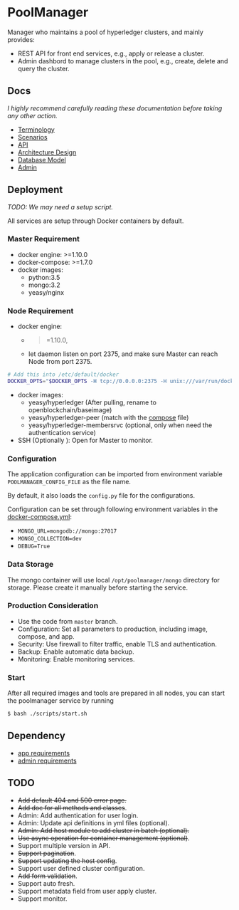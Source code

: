 # PoolManager

Manager who maintains a pool of hyperledger clusters, and mainly provides:

 * REST API for front end services, e.g., apply or release a cluster.
 * Admin dashbord to manage clusters in the pool, e.g., create,
 delete and query the cluster.

## Docs
*I highly recommend carefully reading these documentation before taking any
other action.*

* [Terminology](docs/terminology.md)
* [Scenarios](docs/scenario.md)
* [API](docs/api.md)
* [Architecture Design](docs/arch.md)
* [Database Model](docs/db.md)
* [Admin](docs/admin.md)

## Deployment

*TODO: We may need a setup script.*

All services are setup through Docker containers by default.

### Master Requirement
* docker engine: >=1.10.0
* docker-compose: >=1.7.0
* docker images:
    - python:3.5
    - mongo:3.2
    - yeasy/nginx

### Node Requirement

* docker engine:
    - >=1.10.0,
    - let daemon listen on port 2375, and make sure Master can reach Node from port 2375.
```sh
# Add this into /etc/default/docker
DOCKER_OPTS="$DOCKER_OPTS -H tcp://0.0.0.0:2375 -H unix:///var/run/docker.sock"
```
* docker images:
    - yeasy/hyperledger (After pulling, rename to openblockchain/baseimage)
    - yeasy/hyperledger-peer (match with the [compose](admin/common/compose-defaults.yml) file)
    - yeasy/hyperledger-membersrvc (optional, only when need the authentication service)
* SSH (Optionally ): Open for Master to monitor.

### Configuration
The application configuration can be imported from environment variable `POOLMANAGER_CONFIG_FILE` as
the file name.

By default, it also loads the `config.py` file for the configurations.

Configuration can be set through following environment variables in the
[docker-compose.yml](docker-compose.yml):

* `MONGO_URL=mongodb://mongo:27017`
* `MONGO_COLLECTION=dev`
* `DEBUG=True`

### Data Storage
The mongo container will use local `/opt/poolmanager/mongo` directory for
storage. Please create it manually before starting the service.

### Production Consideration

* Use the code from `master` branch.
* Configuration: Set all parameters to production, including image, compose,
and app.
* Security: Use firewall to filter traffic, enable TLS and authentication.
* Backup: Enable automatic data backup.
* Monitoring: Enable monitoring services.

### Start
After all required images and tools are prepared in all nodes, you can start
the poolmanager service by running

```sh
$ bash ./scripts/start.sh
```

## Dependency

* [app requirements](app/requirements.txt)
* [admin requirements](admin/requirements.txt)


## TODO
* ~~Add default 404 and 500 error page.~~
* ~~Add doc for all methods and classes~~.
* Admin: Add authentication for user login.
* Admin: Update api definitions in yml files (optional).
* ~~Admin: Add host module to add cluster in batch (optional).~~
* ~~Use async operation for container management (optional)~~.
* Support multiple version in API.
* ~~Support pagination~~.
* ~~Support updating the host config~~.
* Support user defined cluster configuration.
* ~~Add form validation~~.
* Support auto fresh.
* Support metadata field from user apply cluster.
* Support monitor.
